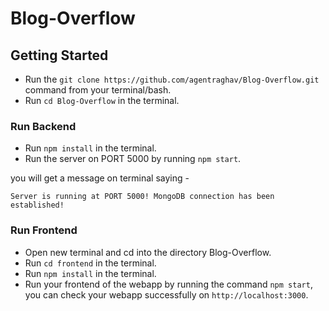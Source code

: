 # Blog-Overflow

## Getting Started
- Run the `git clone https://github.com/agentraghav/Blog-Overflow.git` command from your terminal/bash.
- Run `cd Blog-Overflow` in the terminal.

### Run Backend

- Run `npm install` in the terminal.
- Run the server on PORT 5000 by running `npm start`.

you will get a message on terminal saying -

`Server is running at PORT 5000!
MongoDB connection has been established!`

### Run Frontend 
- Open new terminal and cd into the directory Blog-Overflow.
- Run `cd frontend` in the terminal.
- Run `npm install` in the terminal.
- Run your frontend of the webapp by running the command `npm start`, you can check your webapp successfully on `http://localhost:3000`.
 
